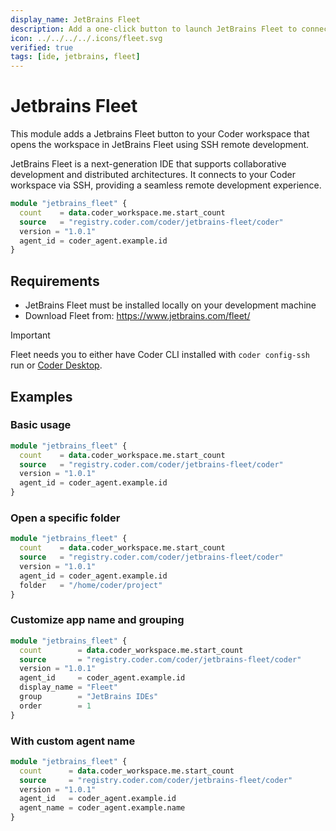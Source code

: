 ```yaml
---
display_name: JetBrains Fleet
description: Add a one-click button to launch JetBrains Fleet to connect to your workspace.
icon: ../../../../.icons/fleet.svg
verified: true
tags: [ide, jetbrains, fleet]
---
```


# Jetbrains Fleet

This module adds a Jetbrains Fleet button to your Coder workspace that opens the workspace in JetBrains Fleet using SSH remote development.

JetBrains Fleet is a next-generation IDE that supports collaborative development and distributed architectures. It connects to your Coder workspace via SSH, providing a seamless remote development experience.

```tf
module "jetbrains_fleet" {
  count    = data.coder_workspace.me.start_count
  source   = "registry.coder.com/coder/jetbrains-fleet/coder"
  version = "1.0.1"
  agent_id = coder_agent.example.id
}
```

## Requirements

- JetBrains Fleet must be installed locally on your development machine
- Download Fleet from: https://www.jetbrains.com/fleet/

> [!IMPORTANT]
> Fleet needs you to either have Coder CLI installed with `coder config-ssh` run or [Coder Desktop](https://coder.com/docs/user-guides/desktop).

## Examples

### Basic usage

```tf
module "jetbrains_fleet" {
  count    = data.coder_workspace.me.start_count
  source   = "registry.coder.com/coder/jetbrains-fleet/coder"
  version = "1.0.1"
  agent_id = coder_agent.example.id
}
```

### Open a specific folder

```tf
module "jetbrains_fleet" {
  count    = data.coder_workspace.me.start_count
  source   = "registry.coder.com/coder/jetbrains-fleet/coder"
  version = "1.0.1"
  agent_id = coder_agent.example.id
  folder   = "/home/coder/project"
}
```

### Customize app name and grouping

```tf
module "jetbrains_fleet" {
  count        = data.coder_workspace.me.start_count
  source       = "registry.coder.com/coder/jetbrains-fleet/coder"
  version = "1.0.1"
  agent_id     = coder_agent.example.id
  display_name = "Fleet"
  group        = "JetBrains IDEs"
  order        = 1
}
```

### With custom agent name

```tf
module "jetbrains_fleet" {
  count      = data.coder_workspace.me.start_count
  source     = "registry.coder.com/coder/jetbrains-fleet/coder"
  version = "1.0.1"
  agent_id   = coder_agent.example.id
  agent_name = coder_agent.example.name
}
```
